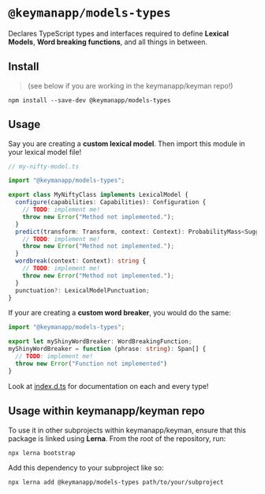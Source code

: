 `@keymanapp/models-types`
=========================

Declares TypeScript types and interfaces required to define **Lexical
Models**, **Word breaking functions**, and all things in between.

Install
-------

> (see below if you are working in the keymanapp/keyman repo!)

    npm install --save-dev @keymanapp/models-types

Usage
-----

Say you are creating a **custom lexical model**. Then import this module
in your lexical model file!

```Typescript
// my-nifty-model.ts

import "@keymanapp/models-types";

export class MyNiftyClass implements LexicalModel {
  configure(capabilities: Capabilities): Configuration {
    // TODO: implement me!
    throw new Error("Method not implemented.");
  }
  predict(transform: Transform, context: Context): ProbabilityMass<Suggestion>[] {
    // TODO: implement me!
    throw new Error("Method not implemented.");
  }
  wordbreak(context: Context): string {
    // TODO: implement me!
    throw new Error("Method not implemented.");
  }
  punctuation?: LexicalModelPunctuation;
}
```

If your are creating a **custom word breaker**, you would do the same:

```typescript
import "@keymanapp/models-types";

export let myShinyWordBreaker: WordBreakingFunction;
myShinyWordBreaker = function (phrase: string): Span[] {
  // TODO: implement me!
  throw new Error("Function not implemented")
}
```

Look at [index.d.ts](./index.d.ts) for documentation on each and every
type!


Usage within keymanapp/keyman repo
----------------------------------

To use it in other subprojects within keymanapp/keyman, ensure that this
package is linked using **Lerna**. From the root of the repository, run:

    npx lerna bootstrap

Add this dependency to your subproject like so:

    npx lerna add @keymanapp/models-types path/to/your/subproject
